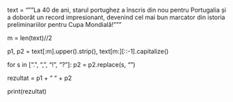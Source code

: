 text = “””La 40 de ani, starul portughez a înscris din nou pentru Portugalia și a doborât un record impresionant, devenind cel mai bun marcator din istoria preliminariilor pentru Cupa Mondială!”””

m = len(text)//2

p1, p2 = text[:m].upper().strip(), text[m:][::-1].capitalize()

for s in [“.”, “,”, “!”, “?”]: p2 = p2.replace(s, “”)

rezultat = p1 + “ “ + p2

print(rezultat)
